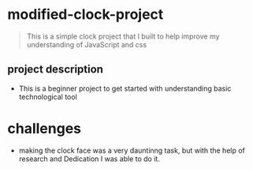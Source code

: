# modified-clock-project
> This is a simple clock project that I built to help improve my understanding of JavaScript and css
## project description
- This is a beginner project to get started with understanding basic technological tool
# challenges
- making the clock face was a very dauntinng task, but with the help of research and Dedication I was able to do it.

